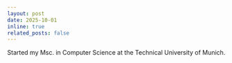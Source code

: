 ```yaml
---
layout: post
date: 2025-10-01
inline: true
related_posts: false
---
```


Started my Msc. in Computer Science at the Technical University of Munich.
